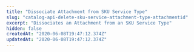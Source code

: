 ```yaml
---
title: "Dissociate Attachment from SKU Service Type"
slug: "catalog-api-delete-sku-service-attachment-type-attachmentid"
excerpt: "Dissociates an Attachment from an SKU Service Type"
hidden: false
createdAt: "2020-06-08T19:47:12.374Z"
updatedAt: "2020-06-08T19:47:12.374Z"
---
```

